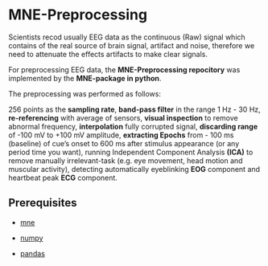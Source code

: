# MNE-Preprocessing

Scientists recod usually EEG data as the continuous (Raw) signal which contains of the real source
of brain signal, artifact and noise, therefore we need to attenuate the effects artifacts to make clear signals.  

For preprocessing EEG data, the **MNE-Preprocessing repocitory** was implemented by the **MNE-package in python**.

The preprocessing was performed as follows:

256 points as the **sampling rate**, **band-pass filter** in the range 1 Hz - 30 Hz, **re-referencing**
with average of sensors, **visual inspection** to remove abnormal frequency, **interpolation** fully
corrupted signal, **discarding range** of -100 mV to +100 mV amplitude, **extracting Epochs**
from - 100 ms (baseline) of cue’s onset to 600 ms after stimulus appearance (or any period time you want), running Independent Component Analysis **(ICA)** to remove manually irrelevant-task
(e.g. eye movement, head motion and muscular activity), detecting automatically eyeblinking
**EOG** component and heartbeat peak **ECG** component.


## Prerequisites

- [mne](https://mne.tools/stable/install/mne_python.html)

- [numpy](https://numpy.org/install/)

- [pandas](https://pandas.pydata.org/pandas-docs/stable/getting_started/install.html)
